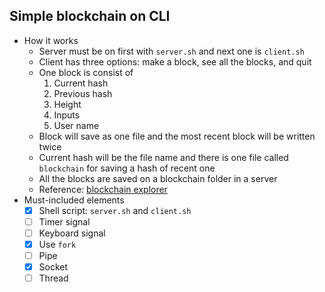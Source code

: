 ## Simple blockchain on CLI

- How it works
  - Server must be on first with `server.sh` and next one is `client.sh`
  - Client has three options: make a block, see all the blocks, and quit
  - One block is consist of
    1. Current hash
    2. Previous hash
    3. Height
    4. Inputs
    5. User name 
  - Block will save as one file and the most recent block will be written twice
  - Current hash will be the file name and there is one file called `blockchain` for saving a hash of recent one
  - All the blocks are saved on a blockchain folder in a server
  - Reference: [blockchain explorer](https://www.blockchain.com/btc/blocks?page=1)
- Must-included elements
  - [x] Shell script: `server.sh` and `client.sh`
  - [ ] Timer signal
  - [ ] Keyboard signal
  - [x] Use `fork`
  - [ ] Pipe
  - [x] Socket
  - [ ] Thread

